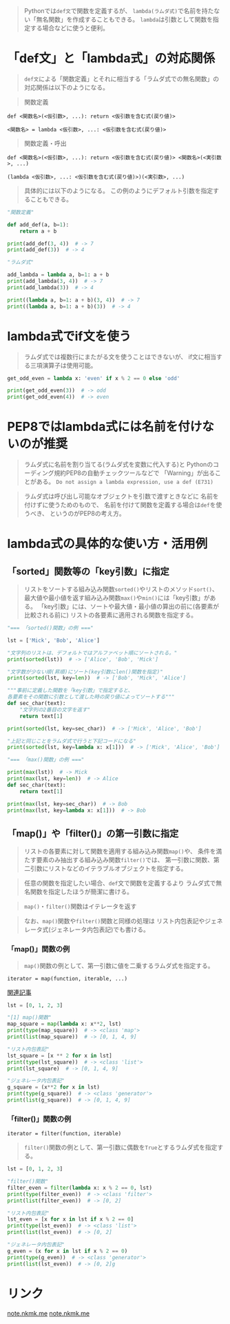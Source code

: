 > Pythonでは`def文`で関数を定義するが、
  `lambda(ラムダ式)`で名前を持たない「無名関数」を作成することもできる。
> `lambda`は引数として関数を指定する場合などに使うと便利。

# 「def文」と「lambda式」の対応関係

> `def文`による「関数定義」とそれに相当する「ラムダ式での無名関数」の
  対応関係は以下のようになる。


> 関数定義

`def <関数名>(<仮引数>, ...):
    return <仮引数を含む式(戻り値)>`

`<関数名> = lambda <仮引数>, ...: <仮引数を含む式(戻り値)>`

> 関数定義・呼出

`def <関数名>(<仮引数>, ...):
    return <仮引数を含む式(戻り値)>
<関数名>(<実引数>, ...)`

`(lambda <仮引数>, ...: <仮引数を含む式(戻り値)>)(<実引数>, ...)`


> 具体的には以下のようになる。
  この例のようにデフォルト引数を指定することもできる。

```python
"関数定義"

def add_def(a, b=1):
    return a + b

print(add_def(3, 4))  # -> 7
print(add_def(3))  # -> 4

"ラムダ式"

add_lambda = lambda a, b=1: a + b
print(add_lambda(3, 4))  # -> 7
print(add_lambda(3))  # -> 4

print((lambda a, b=1: a + b)(3, 4))  # -> 7
print((lambda a, b=1: a + b)(3))  # -> 4
```

# lambda式でif文を使う

> ラムダ式では複数行にまたがる文を使うことはできないが、
  if文に相当する三項演算子は使用可能。

```python
get_odd_even = lambda x: 'even' if x % 2 == 0 else 'odd'

print(get_odd_even(3))  # -> odd
print(get_odd_even(4))  # -> even
```

# PEP8ではlambda式には名前を付けないのが推奨

> ラムダ式に名前を割り当てる(ラムダ式を変数に代入する)と
  Pythonのコーディング規約PEP8の自動チェックツールなどで
  「Warning」が出ることがある。
  `Do not assign a lambda expression, use a def (E731)`

> ラムダ式は呼び出し可能なオブジェクトを引数で渡すときなどに
  名前を付けずに使うためのもので、
  名前を付けて関数を定義する場合は`def`を使うべき、
  というのがPEP8の考え方。

# lambda式の具体的な使い方・活用例

## 「sorted」関数等の「key引数」に指定

> リストをソートする組み込み関数`sorted()`やリストのメソッド`sort()`、
  最大値や最小値を返す組み込み関数`max()`や`min()`には「key引数」がある。
> 「key引数」には、ソートや最大値・最小値の算出の前に(各要素が比較される前に)
  リストの各要素に適用される関数を指定する。

```python
"=== 「sorted()関数」の例 ==="

lst = ['Mick', 'Bob', 'Alice']

"文字列のリストは、デフォルトではアルファベット順にソートされる。"
print(sorted(lst))  # -> ['Alice', 'Bob', 'Mick']

"文字数が少ない順(昇順)にソート(key引数にlen()関数を指定)"
print(sorted(lst, key=len))  # -> ['Bob', 'Mick', 'Alice']

"""事前に定義した関数を「key引数」で指定すると、
各要素をその関数に引数として渡した時の戻り値によってソートする"""
def sec_char(text):
    "文字列の2番目の文字を返す"
    return text[1]

print(sorted(lst, key=sec_char))  # -> ['Mick', 'Alice', 'Bob']

"上記と同じことをラムダ式で行うと下記コードになる"
print(sorted(lst, key=lambda x: x[1]))  # -> ['Mick', 'Alice', 'Bob']

"=== 「max()関数」の例 ==="

print(max(lst))  # -> Mick
print(max(lst, key=len))  # -> Alice
def sec_char(text):
    return text[1]

print(max(lst, key=sec_char))  # -> Bob
print(max(lst, key=lambda x: x[1]))  # -> Bob
```

## 「map()」や「filter()」の第一引数に指定

> リストの各要素に対して関数を適用する組み込み関数`map()`や、
  条件を満たす要素のみ抽出する組み込み関数`filter()`では、
  第一引数に関数、第二引数にリストなどのイテラブルオブジェクトを指定する。

> 任意の関数を指定したい場合、`def`文で関数を定義するより
  ラムダ式で無名関数を指定したほうが簡潔に書ける。

> `map()`・`filter()`関数はイテレータを返す

> なお、`map()`関数や`filter()`関数と同様の処理は
  リスト内包表記やジェネレータ式(ジェネレータ内包表記)でも書ける。

### 「map()」関数の例

> `map()`関数の例として、第一引数に値を二乗するラムダ式を指定する。

`iterator = map(function, iterable, ...)`

[関連記事](../3.5.%20基本データ型/3.%20シーケンス型・集合型/9.%20イテラブルを返す関数/map()関数.md)
```python
lst = [0, 1, 2, 3]

"[1] map()関数"
map_square = map(lambda x: x**2, lst)
print(type(map_square))  # -> <class 'map'>
print(list(map_square))  # -> [0, 1, 4, 9]

"リスト内包表記"
lst_square = [x ** 2 for x in lst] 
print(type(lst_square))  # -> <class 'list'>
print(lst_square)  # -> [0, 1, 4, 9]

"ジェネレータ内包表記"
g_square = (x**2 for x in lst)
print(type(g_square))  # -> <class 'generator'>
print(list(g_square))  # -> [0, 1, 4, 9]
```

### 「filter()」関数の例

`iterator = filter(function, iterable)`

> `filter()`関数の例として、第一引数に偶数を`True`とするラムダ式を指定する。

```python
lst = [0, 1, 2, 3]

"filter()関数"
filter_even = filter(lambda x: x % 2 == 0, lst)
print(type(filter_even))  # -> <class 'filter'>
print(list(filter_even))  # -> [0, 2]

"リスト内包表記"
lst_even = [x for x in lst if x % 2 == 0]
print(type(lst_even))  # -> <class 'list'>
print(list(lst_even))  # -> [0, 2]

"ジェネレータ内包表記"
g_even = (x for x in lst if x % 2 == 0)
print(type(g_even))  # -> <class 'generator'>
print(list(lst_even))  # -> [0, 2]g
```

# リンク

[note.nkmk.me](https://note.nkmk.me/python-lambda-usage/)
[note.nkmk.me](https://note.nkmk.me/python-map-list-iterator/)
